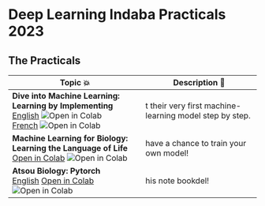 # Deep Learning Indaba Practicals 2023

## The Practicals

| Topic 💥 | Description 📘 |
|----------|----------------|
| **Dive into Machine Learning: Learning by Implementing** <br> [English](#) ![Open in Colab](https://colab.research.google.com/assets/colab-badge.svg) <br> [French](#) ![Open in Colab](https://colab.research.google.com/assets/colab-badge.svg) | t their very first machine-learning model step by step. |
| **Machine Learning for Biology: Learning the Language of Life** <br> [Open in Colab](#) ![Open in Colab](https://colab.research.google.com/assets/colab-badge.svg) | have a chance to train your own model! |
| **Atsou Biology: Pytorch** <br> [English](#) [Open in Colab](#) ![Open in Colab](https://colab.research.google.com/assets/colab-badge.svg) | his note bookdel! |

